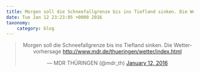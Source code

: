 ```yaml
---
title: Morgen soll die Schneefallgrenze bis ins Tiefland sinken. Die Wettervorhersage http://www.mdr.de/thueringen/wetter/index.html
date: Tue Jan 12 23:23:05 +0000 2016
taxonomy:
    category: blog
---
```

<blockquote class="twitter-tweet" align="center" width="350"><p lang="de" dir="ltr">Morgen soll die Schneefallgrenze bis ins Tiefland sinken. Die Wettervorhersage <a href="http://www.mdr.de/thueringen/wetter/index.html">http://www.mdr.de/thueringen/wetter/index.html</a></p>&mdash; MDR THÜRINGEN (@mdr_th) <a href="https://twitter.com/mdr_th/status/686994963134021632">January 12, 2016</a></blockquote>
